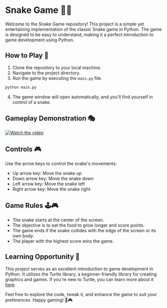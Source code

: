 # Snake Game 🐍💖

Welcome to the Snake Game repository! This project is a simple yet entertaining implementation of the classic Snake game in Python. The game is designed to be easy to understand, making it a perfect introduction to game development using Python.

## How to Play 🫵

1. Clone the repository to your local machine.
2. Navigate to the project directory.
3. Run the game by executing the `main.py` file.

```bash
python main.py
```

4. The game window will open automatically, and you'll find yourself in control of a snake.

## Gameplay Demonstration 🎭


[![Watch the video](https://img.youtube.com/vi/YOUR_VIDEO_ID_HERE/0.jpg)](https://github.com/SyedShagufta/snake-game/assets/62433926/047eabeb-014a-4a16-903d-4b28ad346851)




## Controls 🎮

Use the arrow keys to control the snake's movements:

- Up arrow key: Move the snake up
- Down arrow key: Move the snake down
- Left arrow key: Move the snake left
- Right arrow key: Move the snake right

## Game Rules 🕹️🎮

- The snake starts at the center of the screen.
- The objective is to eat the food to grow longer and score points.
- The game ends if the snake collides with the edge of the screen or its own body.
- The player with the highest score wins the game.

## Learning Opportunity 🎯

This project serves as an excellent introduction to game development in Python. It utilizes the Turtle library, a beginner-friendly library for creating graphics and games. If you're new to Turtle, you can learn more about it [here](https://docs.python.org/3/library/turtle.html).

Feel free to explore the code, tweak it, and enhance the game to suit your preferences. Happy gaming! 🐍🎮
